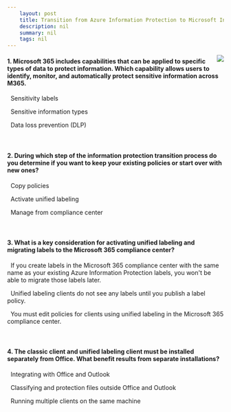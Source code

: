 ```yaml
---
    layout: post
    title: Transition from Azure Information Protection to Microsoft Information Protection - Summary and knowledge check
    description: nil
    summary: nil
    tags: nil
---
```



 <a target="_blank" href="https://docs.microsoft.com/en-us/learn/modules/m365-compliance-information-transition-to-microsoft-information-protection/summary-knowledge-check/"><i class="fas fa-external-link-alt"></i> </a>
 <img align="right" src="https://docs.microsoft.com/en-us/learn/achievements/transition-azure-information-microsoft-information-protection.svg">
####  1. Microsoft 365 includes capabilities that can be applied to specific types of data to protect information. Which capability allows users to identify, monitor, and automatically protect sensitive information across M365.


<i class='far fa-square'></i> &nbsp;&nbsp;Sensitivity labels

<i class='far fa-square'></i> &nbsp;&nbsp;Sensitive information types

<i class='fas fa-check-square' style='color: Dodgerblue;'></i> &nbsp;&nbsp;Data loss prevention (DLP)
<br />
<br />
<br />

####  2. During which step of the information protection transition process do you determine if you want to keep your existing policies or start over with new ones?


<i class='fas fa-check-square' style='color: Dodgerblue;'></i> &nbsp;&nbsp;Copy policies

<i class='far fa-square'></i> &nbsp;&nbsp;Activate unified labeling

<i class='far fa-square'></i> &nbsp;&nbsp;Manage from compliance center
<br />
<br />
<br />

####  3. What is a key consideration for activating unified labeling and migrating labels to the Microsoft 365 compliance center?


<i class='fas fa-check-square' style='color: Dodgerblue;'></i> &nbsp;&nbsp;If you create labels in the Microsoft 365 compliance center with the same name as your existing Azure Information Protection labels, you won't be able to migrate those labels later.

<i class='far fa-square'></i> &nbsp;&nbsp;Unified labeling clients do not see any labels until you publish a label policy.

<i class='far fa-square'></i> &nbsp;&nbsp;You must edit policies for clients using unified labeling in the Microsoft 365 compliance center.
<br />
<br />
<br />

####  4. The classic client and unified labeling client must be installed separately from Office. What benefit results from separate installations?


<i class='far fa-square'></i> &nbsp;&nbsp;Integrating with Office and Outlook

<i class='fas fa-check-square' style='color: Dodgerblue;'></i> &nbsp;&nbsp;Classifying and protection files outside Office and Outlook

<i class='far fa-square'></i> &nbsp;&nbsp;Running multiple clients on the same machine
<br />
<br />
<br />
